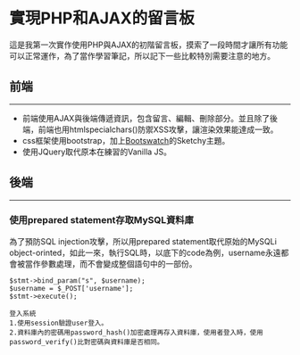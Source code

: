 # 實現PHP和AJAX的留言板

這是我第一次實作使用PHP與AJAX的初階留言板，摸索了一段時間才讓所有功能可以正常運作，為了當作學習筆記，所以記下一些比較特別需要注意的地方。

## 前端
------------
* 前端使用AJAX與後端傳遞資訊，包含留言、編輯、刪除部分。並且除了後端，前端也用htmlspecialchars()防禦XSS攻擊，讓渲染效果能達成一致。
* css框架使用bootstrap，加上[Bootswatch](https://bootswatch.com)的Sketchy主題。
* 使用JQuery取代原本在練習的Vanilla JS。

## 後端
------------
### 使用prepared statement存取MySQL資料庫
為了預防SQL injection攻擊，所以用prepared statement取代原始的MySQLi object-orinted，如此一來，執行SQL時，以底下的code為例，username永遠都會被當作參數處理，而不會變成整個語句中的一部份。

```$stmt = $conn->prepare("SELECT username, password FROM users WHERE username = ?");
$stmt->bind_param("s", $username);
$username = $_POST['username'];
$stmt->execute();

登入系統
1.使用session驗證user登入。
2.資料庫內的密碼用password_hash()加密處理再存入資料庫，使用者登入時，使用password_verify()比對密碼與資料庫是否相同。
